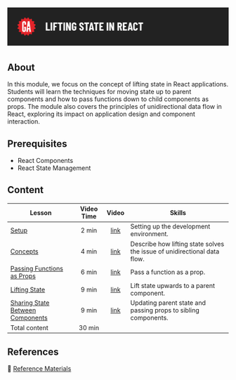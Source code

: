 # ![Lifting State in React](./assets/hero.png)

## About

In this module, we focus on the concept of lifting state in React applications. Students will learn the techniques for moving state up to parent components and how to pass functions down to child components as props. The module also covers the principles of unidirectional data flow in React, exploring its impact on application design and component interaction.

## Prerequisites

- React Components
- React State Management

## Content

| Lesson                                                                           | Video Time |                            Video                             | Skills                                                                   |
| -------------------------------------------------------------------------------- | :--------: | :----------------------------------------------------------: | ------------------------------------------------------------------------ |
| [Setup](./setup/README.md)                                                       |   2 min    | [link](https://generalassembly.wistia.com/medias/uciw7ykvcy) | Setting up the development environment.                                  |
| [Concepts](./concepts/README.md)                                                 |   4 min    | [link](https://generalassembly.wistia.com/medias/97c57nkqgj) | Describe how lifting state solves the issue of unidirectional data flow. |
| [Passing Functions as Props](./passing-functions-as-props/README.md)             |   6 min    | [link](https://generalassembly.wistia.com/medias/jno2ozr51v) | Pass a function as a prop.                                               |
| [Lifting State](./lifting-state/README.md)                                       |   9 min    | [link](https://generalassembly.wistia.com/medias/0i8k324ldp) | Lift state upwards to a parent component.                                |
| [Sharing State Between Components](./sharing-state-between-components/README.md) |   9 min    | [link](https://generalassembly.wistia.com/medias/k9879ho2ns) | Updating parent state and passing props to sibling components.           |
| Total content                                                                    |   30 min   |                                                              |                                                                          |

## References

📖 [Reference Materials](./references/README.md)
